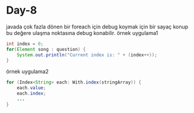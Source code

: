 # Day-8
javada çok fazla dönen bir foreach için debug koymak için bir sayaç konup bu değere ulaşma noktasına debug konabilir.
örnek uygulama1
```java
int index = 0;
for(Element song : question) {
    System.out.println("Current index is: " + (index++));
}
```
örnek uygulama2
```java
for (Index<String> each: With.index(stringArray)) {
    each.value;
    each.index;
    ...
}
```
